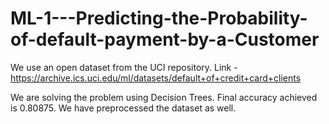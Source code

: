 # ML-1---Predicting-the-Probability-of-default-payment-by-a-Customer
We use an open dataset from the UCI repository. Link - https://archive.ics.uci.edu/ml/datasets/default+of+credit+card+clients

We are solving the problem using Decision Trees. Final accuracy achieved is 0.80875. We have preprocessed the dataset as well.
